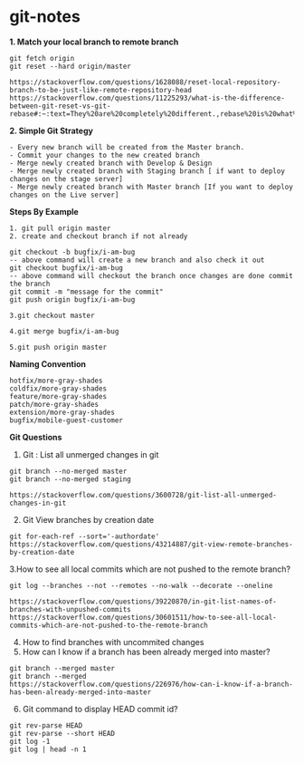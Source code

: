 # git-notes

**1. Match your local branch to remote branch**

    git fetch origin
    git reset --hard origin/master

    https://stackoverflow.com/questions/1628088/reset-local-repository-branch-to-be-just-like-remote-repository-head
    https://stackoverflow.com/questions/11225293/what-is-the-difference-between-git-reset-vs-git-rebase#:~:text=They%20are%20completely%20different.,rebase%20is%20what%20you%20want.

**2. Simple Git Strategy** 

    - Every new branch will be created from the Master branch.
    - Commit your changes to the new created branch
    - Merge newly created branch with Develop & Design
    - Merge newly created branch with Staging branch [ if want to deploy changes on the stage server]
    - Merge newly created branch with Master branch [If you want to deploy changes on the Live server]
   
   **Steps By Example**
   
    1. git pull origin master       
    2. create and checkout branch if not already
    
    git checkout -b bugfix/i-am-bug
    -- above command will create a new branch and also check it out
    git checkout bugfix/i-am-bug
    -- above command will checkout the branch once changes are done commit the branch 
    git commit -m "message for the commit"    
    git push origin bugfix/i-am-bug
    
    3.git checkout master
    
    4.git merge bugfix/i-am-bug
    
    5.git push origin master

   **Naming Convention** 

    hotfix/more-gray-shades
    coldfix/more-gray-shades
    feature/more-gray-shades
    patch/more-gray-shades
    extension/more-gray-shades
    bugfix/mobile-guest-customer
    
   **Git Questions**
   
   1. Git : List all unmerged changes in git
   ```
   git branch --no-merged master
   git branch --no-merged staging

   https://stackoverflow.com/questions/3600728/git-list-all-unmerged-changes-in-git
   ```
   2. Git View branches by creation date
   ```
   git for-each-ref --sort='-authordate'
   https://stackoverflow.com/questions/43214887/git-view-remote-branches-by-creation-date   
   ```
   3.How to see all local commits which are not pushed to the remote branch?
   ```
   git log --branches --not --remotes --no-walk --decorate --oneline

   https://stackoverflow.com/questions/39220870/in-git-list-names-of-branches-with-unpushed-commits
   https://stackoverflow.com/questions/30601511/how-to-see-all-local-commits-which-are-not-pushed-to-the-remote-branch
   ```
   4. How to find branches with uncommited changes
   5. How can I know if a branch has been already merged into master?
   ```
   git branch --merged master
   git branch --merged
   https://stackoverflow.com/questions/226976/how-can-i-know-if-a-branch-has-been-already-merged-into-master
   ```
   6. Git command to display HEAD commit id?
   ```
   git rev-parse HEAD
   git rev-parse --short HEAD
   git log -1
   git log | head -n 1 
   
   ```

